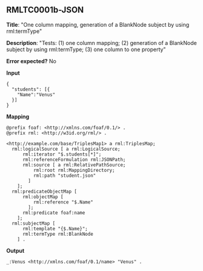 ## RMLTC0001b-JSON

**Title**: "One column mapping, generation of a BlankNode subject by using rml:termType"

**Description**: "Tests: (1) one column mapping; (2) generation of a BlankNode subject by using rml:termType; (3) one column to one property"

**Error expected?** No

**Input**
```
{
  "students": [{
    "Name":"Venus"
  }]
}

```

**Mapping**
```
@prefix foaf: <http://xmlns.com/foaf/0.1/> .
@prefix rml: <http://w3id.org/rml/> .

<http://example.com/base/TriplesMap1> a rml:TriplesMap;
  rml:logicalSource [ a rml:LogicalSource;
      rml:iterator "$.students[*]";
      rml:referenceFormulation rml:JSONPath;
      rml:source [ a rml:RelativePathSource;
          rml:root rml:MappingDirectory;
          rml:path "student.json"
        ]
    ];
  rml:predicateObjectMap [
      rml:objectMap [
          rml:reference "$.Name"
        ];
      rml:predicate foaf:name
    ];
  rml:subjectMap [
      rml:template "{$.Name}";
      rml:termType rml:BlankNode
    ] .

```

**Output**
```
_:Venus <http://xmlns.com/foaf/0.1/name> "Venus" .


```

